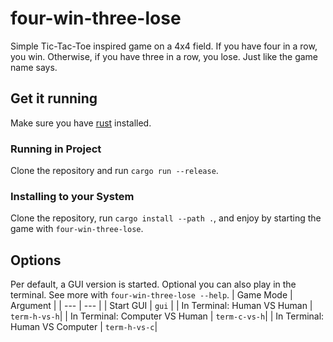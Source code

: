 # four-win-three-lose
Simple Tic-Tac-Toe inspired game on a 4x4 field. If you have four in a row, you win. Otherwise, if you have three in a row, you lose. Just like the game name says.

## Get it running
Make sure you have [rust](https://www.rust-lang.org/) installed.

### Running in Project
Clone the repository and run `cargo run --release`.

### Installing to your System
Clone the repository, run `cargo install --path .`, and enjoy by starting the game with `four-win-three-lose`.

## Options
Per default, a GUI version is started. Optional you can also play in the terminal. See more with `four-win-three-lose --help`.
| Game Mode | Argument |
| --- | --- |
| Start GUI | `gui` |
| In Terminal: Human VS Human | `term-h-vs-h`|
| In Terminal: Computer VS Human | `term-c-vs-h`|
| In Terminal: Human VS Computer | `term-h-vs-c`|
